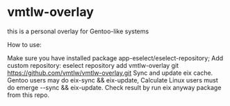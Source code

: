 # vmtlw-overlay
 this is a personal overlay for Gentoo-like systems


How to use:

Make sure you have installed package app-eselect/eselect-repository;
Add custom repository: eselect repository add vmtlw-overlay git https://github.com/vmtlw/vmtlw-overlay.git
Sync and update eix cache. Gentoo users may do eix-sync && eix-update, Calculate Linux users must do emerge --sync && eix-update.
Check result by run eix anyway package from this repo.
